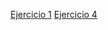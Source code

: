 [Ejercicio 1](https://docs.google.com/document/d/1v9HteyqI_cv-gIEb32NXnbCniwBrjEe3KjYcVeq5Xk0/edit?usp=sharing)
[Ejercicio 4](ejericio4.js)